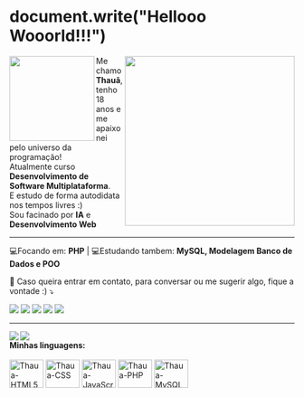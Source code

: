 # document.write("Hellooo Wooorld!!!")

<img src="https://github.com/HollowDeev/HollowDeev/assets/106853230/ae364eae-4ada-4d02-9b9d-c664dcc16cd7" min-width="300px" max-width="300px" width="300px" align="right">

<p align="left"> 
  <img src="https://github.com/HollowDeev/HollowDeev/assets/106853230/c907f678-011c-4bd3-9f89-8d6e4baeb696" min-width="150px" max-width="150px" width="150px" align="left">
  Me chamo <strong>Thauã</strong>, tenho 18 anos e me apaixonei pelo universo da programação! <br> Atualmente curso <strong>Desenvolvimento de Software Multiplataforma</strong>.<br>
  E estudo de forma autodidata nos tempos livres :) <br>
  Sou facinado por <strong>IA</strong> e <strong>Desenvolvimento Web</strong>
</p>

<hr>

<div aling="left">
   <span align="left"> 💻Focando em: <strong>PHP</strong> |</span>
   <span> 💻Estudando tambem: <strong>MySQL, Modelagem Banco de Dados e POO </strong> </span>
</div>

<p align="left">
  💌 Caso queira entrar em contato, para conversar ou me sugerir algo, fique a vontade :) ⤵️
</p>

<p align="left">
  <a href="mailto:thaua19felipe@proton.me" alt="Gmail">
  <img src="https://img.shields.io/badge/-Gmail-FF0000?style=flat-square&labelColor=FF0000&logo=gmail&logoColor=white&link=LINK-DO-SEU-EMAIL" /></a>

  <a href="#" alt="Linkedin">
  <img src="https://img.shields.io/badge/-Linkedin-0e76a8?style=flat-square&logo=Linkedin&logoColor=white&link=LINK-DO-SEU-LINKEDIN" /></a>

  <a href="#" alt="WhatsApp">
  <img src="https://img.shields.io/badge/-WhatsApp-25d366?style=flat-square&labelColor=25d366&logo=whatsapp&logoColor=white&link=API-DO-SEU-WHATSAPP"/></a>

  <a href="#" alt="Facebook">
  <img src="https://img.shields.io/badge/-Facebook-3b5998?style=flat-square&labelColor=3b5998&logo=facebook&logoColor=white&link=LINK-DO-SEU-FACEBOOK"/></a>

  <a href="#" alt="Instagram">
  <img src="https://img.shields.io/badge/-Instagram-DF0174?style=flat-square&labelColor=DF0174&logo=instagram&logoColor=white&link=LINK-DO-SEU-INSTAGRAM"/></a>
</p>

<hr>

<a>
  <img src="https://github-readme-stats.vercel.app/api/top-langs/?username=HollowDeev&count_private=true&show_icons=true&theme=tokyonight" align="left"/>
  <img src="https://github-readme-stats.vercel.app/api?username=HollowDeev&count_private=true&show_icons=true&theme=tokyonight"/>
</a>

<div>
  <span> <strong>Minhas linguagens:</strong> </span><br><br>
  <img src="https://cdn.jsdelivr.net/gh/devicons/devicon/icons/html5/html5-original.svg" height="50px" width="60px" alt="Thaua-HTML5" />
  <img src="https://cdn.jsdelivr.net/gh/devicons/devicon/icons/css3/css3-original.svg" height="50px" width="60px" alt="Thaua-CSS" />
  <img src="https://cdn.jsdelivr.net/gh/devicons/devicon/icons/javascript/javascript-original.svg" height="50px" width="60px" alt="Thaua-JavaScript" />
  <img src="https://cdn.jsdelivr.net/gh/devicons/devicon/icons/php/php-plain.svg" height="50px" width="60px" alt="Thaua-PHP"  />
  <img src="https://cdn.jsdelivr.net/gh/devicons/devicon/icons/mysql/mysql-original.svg" height="50px" width="60px" alt="Thaua-MySQL" />
</div>




